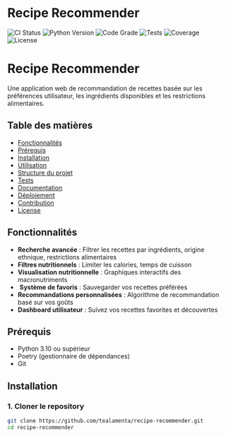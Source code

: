 # Recipe Recommender 

![CI Status](https://github.com/tealamenta/recipe-recommender/workflows/CI%20-%20Tests%20%26%20Quality/badge.svg)
![Python Version](https://img.shields.io/badge/python-3.12-blue.svg)
![Code Grade](https://img.shields.io/badge/complexity-A%20(3.27)-brightgreen.svg)
![Tests](https://img.shields.io/badge/tests-101%20passing-success.svg)
![Coverage](https://img.shields.io/badge/coverage-41%25-yellow.svg)
![License](https://img.shields.io/badge/license-MIT-blue.svg)

#  Recipe Recommender

Une application web de recommandation de recettes basée sur les préférences utilisateur, les ingrédients disponibles et les restrictions alimentaires.

##  Table des matières

- [Fonctionnalités](#fonctionnalités)
- [Prérequis](#prérequis)
- [Installation](#installation)
- [Utilisation](#utilisation)
- [Structure du projet](#structure-du-projet)
- [Tests](#tests)
- [Documentation](#documentation)
- [Déploiement](#déploiement)
- [Contribution](#contribution)
- [License](#license)

##  Fonctionnalités

-  **Recherche avancée** : Filtrer les recettes par ingrédients, origine ethnique, restrictions alimentaires
-  **Filtres nutritionnels** : Limiter les calories, temps de cuisson
-  **Visualisation nutritionnelle** : Graphiques interactifs des macronutriments
- ️ **Système de favoris** : Sauvegarder vos recettes préférées
-  **Recommandations personnalisées** : Algorithme de recommandation basé sur vos goûts
-  **Dashboard utilisateur** : Suivez vos recettes favorites et découvertes

##  Prérequis

- Python 3.10 ou supérieur
- Poetry (gestionnaire de dépendances)
- Git

##  Installation

### 1. Cloner le repository

```bash
git clone https://github.com/tealamenta/recipe-recommender.git
cd recipe-recommender

